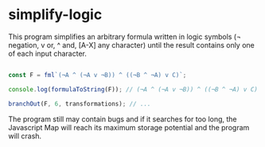 # simplify-logic

This program simplifies an arbitrary formula written in logic symbols (¬ negation, v or, ^ and, \[A-X\] any character) until the result contains only one of each input character.

```ts

const F = fml`(¬A ^ (¬A v ¬B)) ^ ((¬B ^ ¬A) v C)`;

console.log(formulaToString(F)); // (¬A ^ (¬A v ¬B)) ^ ((¬B ^ ¬A) v C)

branchOut(F, 6, transformations); // ...

```

The program still may contain bugs and if it searches for too long, the Javascript Map will reach its maximum storage potential and the program will crash.